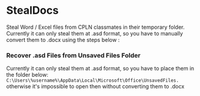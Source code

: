 # StealDocs
Steal Word / Excel files from CPLN classmates in their temporary folder.
Currently it can only steal them at .asd format, so you have to manually convert them to .docx using the steps below :


### Recover .asd Files from Unsaved Files Folder
Currently it can only steal them at .asd format, so you have to place them in the folder below:
`
C:\Users\%username%\AppData\Local\Microsoft\Office\UnsavedFiles.
`
otherwise it's impossible to open then without converting them to .docx
